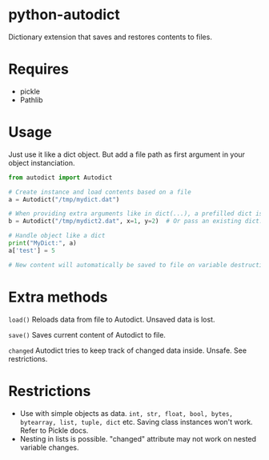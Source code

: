 # python-autodict
Dictionary extension that saves and restores contents to files.


# Requires
- pickle
- Pathlib


# Usage
Just use it like a dict object.
But add a file path as first argument in your object instanciation.

```python
from autodict import Autodict

# Create instance and load contents based on a file
a = Autodict("/tmp/mydict.dat")

# When providing extra arguments like in dict(...), a prefilled dict is being created
b = Autodict("/tmp/mydict2.dat", x=1, y=2)  # Or pass an existing dict.

# Handle object like a dict
print("MyDict:", a)
a['test'] = 5

# New content will automatically be saved to file on variable destruction or program end.
```

# Extra methods
`load()` Reloads data from file to Autodict. Unsaved data is lost.

`save()` Saves current content of Autodict to file.

`changed` Autodict tries to keep track of changed data inside. Unsafe. See restrictions.


# Restrictions
- Use with simple objects as data. `int, str, float, bool, bytes, bytearray, list, tuple, dict` etc. Saving class instances won't work. Refer to Pickle docs.
- Nesting in lists is possible. "changed" attribute may not work on nested variable changes.

